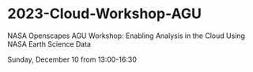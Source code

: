 # 2023-Cloud-Workshop-AGU
NASA Openscapes AGU Workshop: Enabling Analysis in the Cloud Using NASA Earth Science Data

Sunday, December 10 from 13:00-16:30 

